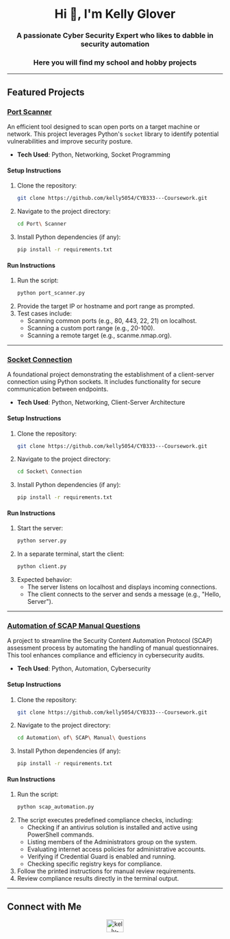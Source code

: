 <h1 align="center">Hi 👋, I'm Kelly Glover</h1>
<h3 align="center">A passionate Cyber Security Expert who likes to dabble in security automation</h3>
<h3 align="center">Here you will find my school and hobby projects</h3>

---

## Featured Projects

### [Port Scanner](https://github.com/kelly5054/CYB333---Coursework/blob/main/Port%20Scanner)
An efficient tool designed to scan open ports on a target machine or network. This project leverages Python's `socket` library to identify potential vulnerabilities and improve security posture.

- **Tech Used**: Python, Networking, Socket Programming

#### Setup Instructions
1. Clone the repository: 
   ```bash
   git clone https://github.com/kelly5054/CYB333---Coursework.git
   ```
2. Navigate to the project directory: 
   ```bash
   cd Port\ Scanner
   ```
3. Install Python dependencies (if any): 
   ```bash
   pip install -r requirements.txt
   ```

#### Run Instructions
1. Run the script: 
   ```bash
   python port_scanner.py
   ```
2. Provide the target IP or hostname and port range as prompted.
3. Test cases include:
   - Scanning common ports (e.g., 80, 443, 22, 21) on localhost.
   - Scanning a custom port range (e.g., 20-100).
   - Scanning a remote target (e.g., scanme.nmap.org).

---

### [Socket Connection](https://github.com/kelly5054/CYB333---Coursework/blob/main/Socket%20Connection)
A foundational project demonstrating the establishment of a client-server connection using Python sockets. It includes functionality for secure communication between endpoints.

- **Tech Used**: Python, Networking, Client-Server Architecture

#### Setup Instructions
1. Clone the repository: 
   ```bash
   git clone https://github.com/kelly5054/CYB333---Coursework.git
   ```
2. Navigate to the project directory: 
   ```bash
   cd Socket\ Connection
   ```
3. Install Python dependencies (if any): 
   ```bash
   pip install -r requirements.txt
   ```

#### Run Instructions
1. Start the server: 
   ```bash
   python server.py
   ```
2. In a separate terminal, start the client: 
   ```bash
   python client.py
   ```
3. Expected behavior:
   - The server listens on localhost and displays incoming connections.
   - The client connects to the server and sends a message (e.g., "Hello, Server").

---

### [Automation of SCAP Manual Questions](https://github.com/kelly5054/CYB333---Coursework/blob/main/Automation%20of%20SCAP%20Manual%20Questions)
A project to streamline the Security Content Automation Protocol (SCAP) assessment process by automating the handling of manual questionnaires. This tool enhances compliance and efficiency in cybersecurity audits.

- **Tech Used**: Python, Automation, Cybersecurity

#### Setup Instructions
1. Clone the repository: 
   ```bash
   git clone https://github.com/kelly5054/CYB333---Coursework.git
   ```
2. Navigate to the project directory: 
   ```bash
   cd Automation\ of\ SCAP\ Manual\ Questions
   ```
3. Install Python dependencies (if any): 
   ```bash
   pip install -r requirements.txt
   ```

#### Run Instructions
1. Run the script: 
   ```bash
   python scap_automation.py
   ```
2. The script executes predefined compliance checks, including:
   - Checking if an antivirus solution is installed and active using PowerShell commands.
   - Listing members of the Administrators group on the system.
   - Evaluating internet access policies for administrative accounts.
   - Verifying if Credential Guard is enabled and running.
   - Checking specific registry keys for compliance.
3. Follow the printed instructions for manual review requirements.
4. Review compliance results directly in the terminal output.

---

## Connect with Me

<p align="center">
<a href="https://linkedin.com/in/kelly-glover-55431021b" target="blank"><img align="center" src="https://raw.githubusercontent.com/rahuldkjain/github-profile-readme-generator/master/src/images/icons/Social/linked-in-alt.svg" alt="kelly-glover-55431021b" height="30" width="40" /></a>
</p>
